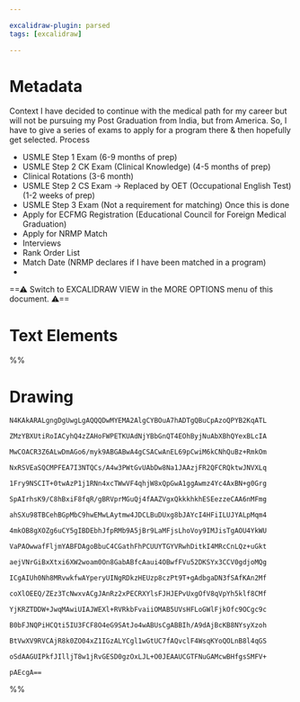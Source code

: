 ```yaml
---

excalidraw-plugin: parsed
tags: [excalidraw]

---
```

# Metadata
Context
I have decided to continue with the medical path for my career but will not be pursuing my Post
Graduation from India, but from America.
So, I have to give a series of exams to apply for a program there & then hopefully get selected.
Process
- USMLE Step 1 Exam (6-9 months of prep)
- USMLE Step 2 CK Exam (Clinical Knowledge) (4-5 months of prep)
- Clinical Rotations (3-6 month)
- USMLE Step 2 CS Exam → Replaced by OET (Occupational English Test) (1-2 weeks of prep)
- USMLE Step 3 Exam (Not a requirement for matching)
Once this is done
- Apply for ECFMG Registration (Educational Council for Foreign Medical Graduation)
- Apply for NRMP Match
- Interviews
- Rank Order List
- Match Date (NRMP declares if I have been matched in a program)
-

==⚠  Switch to EXCALIDRAW VIEW in the MORE OPTIONS menu of this document. ⚠==

# Text Elements
%%
# Drawing
```compressed-json
N4KAkARALgngDgUwgLgAQQQDwMYEMA2AlgCYBOuA7hADTgQBuCpAzoQPYB2KqATL

ZMzYBXUtiRoIACyhQ4zZAHoFWPETKUAdNjYBbGnQT4EOhByjNuAbXBhQYexBLcIA

MwCOACR3Z6ALwDmAGo6/myk9ABGABwA4gCSACwAnEL69pCwiM6kCNhQuBz+RmkOm

NxRSVEaSQCMPFEA7I3NTQCs/A4w3PWtGvUAbDw8Na1JAAzjFR2QFCRQktwJNVXLq

1Fry9NSCIT+0twAzP1j1RNn4xcTWwVF4qhjW8xQpGwA1ggAwmz4Yc4AxBN+g0Grg

SpAIrhsK9/C8hBxiF8fqR/gBRVprMGuQj4fAAZVgxQkkkhkhESEezzeCAA6nMFmg

ahSXu98TBCehBGpMbC9hwEMwLAytmw4JDCLBuDUxg8bJAYcI4HFiILUJYALpMqm4

4mkOB8gXOZg6uCY5gIBDEbhJfpRMb9A5jBr9LaMFjsLhoVoy9IMJisTgAOU4YkWU

VaPAOwwafFljmYABFDAgoBbuC4CGathFhPCUUYTGYVRwhDitkI4MRcCnLQz+uGkt

aejVNrGiBxXtxi6XW2woam0On8GabABfcAaui4OBwfFVu52DKSYx3CCV0gdjoMQg

ICgAIUh0Nh8MRvwkfwAYperyUINgRDkzHEUzp8czPt9T+gAdbgaDN3fSAfKAn2Mf

coXlOEEQ/ZEz3TcNwxvACgJAnRz2xPECRXYlsFJHJEPvUxgOfV8qVpYh5klf8CMf

YjKRZTDDW+JwqMAwiUIAJWEXl+RVRkbFvaiiOMAB5UVsHFLoGWlFjkOfc9OCgc9c

B0bFJNQPiHCQti5IU3FCF8O4eG9SAtJo4wABUsCgABBIh/A9dAjBcKB8NYsyXzoh

BtVwXV9RVCAjR8k0ZO04xZ1IGzALYCgl1wGtUC7fAQvclF4WsqKYoQOLnB8l4qGS

oSdAAGUIPkfJIlljT8w1jRvGESD0gzOxLJL+O0JEAAUCGTFNuGAMcwBHfgsSMFV+

pAEcgA==
```
%%